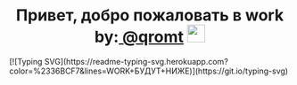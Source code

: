 <h1 align="center">Привет, добро пожаловать в work by:<a href="https://daniilshat.ru/" target="_blank"> @qromt</a> 
  <img src="https://github.com/blackcater/blackcater/raw/main/images/Hi.gif" height="32"/></h1>
[![Typing SVG](https://readme-typing-svg.herokuapp.com?color=%2336BCF7&lines=WORK+БУДУТ+НИЖЕ)](https://git.io/typing-svg)
